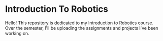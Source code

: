 # Introduction To Robotics

Hello! This repository is dedicated to my Introduction to Robotics course. Over the semester, I'll be uploading the assignments and projects I've been working on.
